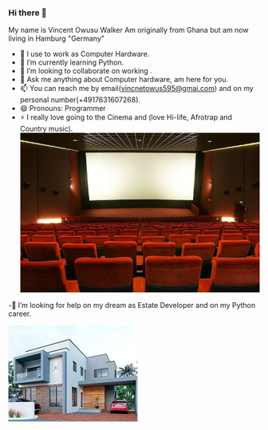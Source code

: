 ### Hi there 👋
My name is Vincent Owusu Walker
Am originally from Ghana but am now living in Hamburg "Germany"

- 🔭 I use to work as  Computer Hardware.
- 🌱 I’m currently learning Python.
- 👯 I’m looking to collaborate on working .
- 💬 Ask me anything about Computer hardware, am here for you.
- 📫 You can reach me by email(vincnetowus595@gmai.com) and on my personal number(+4917631607268).
- 😄 Pronouns: Programmer
- ⚡ I really love going to the Cinema and (love Hi-life, Afrotrap and Country music).![Alt text](image-1.png)


-🤔 I’m looking for help on my dream as Estate Developer and on my Python career.

![Alt text](image.png)
